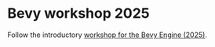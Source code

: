 # Bevy workshop 2025

Follow the introductory [workshop for the Bevy Engine
(2025)](https://vleue.github.io/bevy_workshop-rustweek-2025/).
